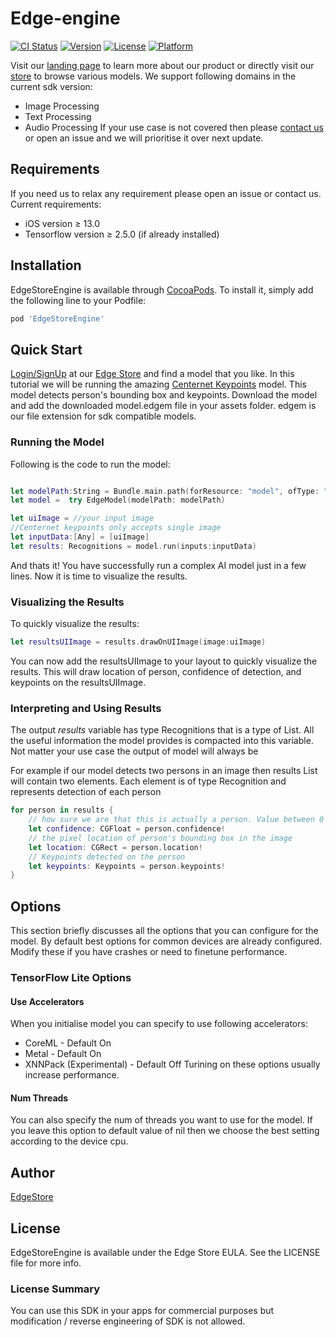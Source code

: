 # Edge-engine

[![CI Status](https://img.shields.io/travis/48580461/EdgeStoreEngine.svg?style=flat)](https://travis-ci.org/48580461/EdgeStoreEngine)
[![Version](https://img.shields.io/cocoapods/v/EdgeStoreEngine.svg?style=flat)](https://cocoapods.org/pods/EdgeStoreEngine)
[![License](https://img.shields.io/cocoapods/l/EdgeStoreEngine.svg?style=flat)](https://cocoapods.org/pods/EdgeStoreEngine)
[![Platform](https://img.shields.io/cocoapods/p/EdgeStoreEngine.svg?style=flat)](https://cocoapods.org/pods/EdgeStoreEngine)

Visit our [landing page](https://www.edgestore.ai) to learn more about our product or directly visit our [store](https://store.edgestore.ai/) to browse various models. We support following domains in the current sdk version:
- Image Processing
- Text Processing
- Audio Processing
If your use case is not covered then please [contact us](https://www.edgestore.ai/about) or open an issue and we will prioritise it over next update.


## Requirements
If you need us to relax any requirement please open an issue or contact us. Current requirements:
- iOS version ≥ 13.0
- Tensorflow version ≥ 2.5.0 (if already installed)
## Installation

EdgeStoreEngine is available through [CocoaPods](https://cocoapods.org). To install
it, simply add the following line to your Podfile:

```ruby
pod 'EdgeStoreEngine'
```


## Quick Start

[Login/SignUp](https://store.edgestore.ai) at our [Edge Store](https://store.edgestore.ai) and find a model that you like. In this tutorial we will be running the
amazing [Centernet Keypoints](https://store.edgestore.ai/home/model?model=centernet-keypoints) model. This model detects person's bounding box and keypoints.  Download the model and add the downloaded model.edgem file in your assets folder. edgem is our file extension for sdk compatible models. 

### Running the Model

Following is the code to run the model:


```swift

let modelPath:String = Bundle.main.path(forResource: "model", ofType: "edgem")!
let model =  try EdgeModel(modelPath: modelPath)

let uiImage = //your input image
//Centernet keypoints only accepts single image
let inputData:[Any] = [uiImage]
let results: Recognitions = model.run(inputs:inputData)
```

And thats it! You have successfully run a complex AI model just in a few lines. Now it is time to
visualize the results.


### Visualizing the Results

To quickly visualize the results:

```swift
let resultsUIImage = results.drawOnUIImage(image:uiImage)
```

You can now add the resultsUIImage to your layout to quickly visualize the results. This will draw
location of person, confidence of detection, and keypoints on the resultsUIImage.


### Interpreting and Using Results

The output *results* variable has type Recognitions that is a type of List. All the useful
information the model provides is compacted into this variable. Not matter your use case the output of model will always be

For example if our model detects two persons in an image then results List will contain two
elements. Each element is of type Recognition and represents detection of each person


```swift
for person in results {
    // how sure we are that this is actually a person. Value between 0 and 1, represents probability of detection
    let confidence: CGFloat = person.confidence!
    // the pixel location of person's bounding box in the image
    let location: CGRect = person.location!
    // Keypoints detected on the person
    let keypoints: Keypoints = person.keypoints!
}
```

## Options
This section briefly discusses all the options that you can configure for the model. By default best options for common devices are already configured. Modify these if you have crashes or need to finetune performance.

### TensorFlow Lite Options

#### Use Accelerators

When you initialise model you can specify to use following accelerators:
- CoreML - Default On
- Metal - Default On
- XNNPack (Experimental) - Default Off
Turining on these options usually increase performance.

#### Num Threads

You can also specify the num of threads you want to use for the model. If you leave this option to default value of nil then we choose the best setting according to the device cpu.



## Author

[EdgeStore](https://edgestore.ai)


## License

EdgeStoreEngine is available under the Edge Store EULA. See the LICENSE file for more info.

### License Summary

You can use this SDK in your apps for commercial purposes but modification / reverse engineering of SDK is not allowed.
